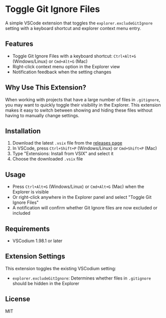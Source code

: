 # Toggle Git Ignore Files

A simple VSCode extension that toggles the `explorer.excludeGitIgnore` setting with a keyboard shortcut and explorer context menu entry.

## Features

- Toggle Git Ignore Files with a keyboard shortcut: `Ctrl+Alt+G` (Windows/Linux) or `Cmd+Alt+G` (Mac)
- Right-click context menu option in the Explorer view
- Notification feedback when the setting changes

## Why Use This Extension?

When working with projects that have a large number of files in `.gitignore`, you may want to quickly toggle their visibility in the Explorer. This extension makes it easy to switch between showing and hiding these files without having to manually change settings.

## Installation

1. Download the latest `.vsix` file from the [releases page](https://github.com/mugraph/toggle-gitignore-files/releases)
2. In VSCode, press `Ctrl+Shift+P` (Windows/Linux) or `Cmd+Shift+P` (Mac)
3. Type "Extensions: Install from VSIX" and select it
4. Choose the downloaded `.vsix` file

## Usage

- Press `Ctrl+Alt+G` (Windows/Linux) or `Cmd+Alt+G` (Mac) when the Explorer is visible
- Or right-click anywhere in the Explorer panel and select "Toggle Git Ignore Files"
- A notification will confirm whether Git Ignore files are now excluded or included

## Requirements

- VSCodium 1.98.1 or later

## Extension Settings

This extension toggles the existing VSCodium setting:

* `explorer.excludeGitIgnore`: Determines whether files in `.gitignore` should be hidden in the Explorer

## License

MIT